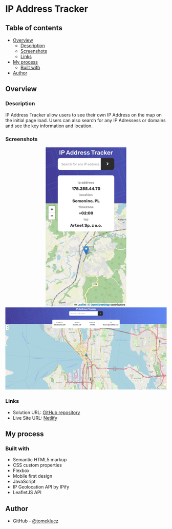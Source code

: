 # IP Address Tracker

## Table of contents

- [Overview](#overview)
  - [Description](#Description)
  - [Screenshots](#screenshots)
  - [Links](#links)
- [My process](#my-process)
  - [Built with](#built-with)
- [Author](#author)

## Overview

### Description

IP Address Tracker allow users to see their own IP Address on the map on the initial page load. Users can also search for any IP Adressess or domains and see the key information and location.

### Screenshots

<p align="center" width="100%"> 
<img src="/screenshots/Screenshot-01-mobile.jpg" alt="" width="50%"/>
<img src="/screenshots/Screenshot-02-desktop.PNG" alt=""/>
</p>

### Links

- Solution URL: [GitHub repository](https://github.com/tomeklucz/FM-IP-adrress-tracker)
- Live Site URL: [Netlify](https://tomeklucz-ip-address-tracker.netlify.app/)

## My process

### Built with

- Semantic HTML5 markup
- CSS custom properties
- Flexbox
- Mobile first design
- JavaScript
- IP Geolocation API by IPify
- LeafletJS API

## Author

- GitHub - [@tomeklucz](https://github.com/tomeklucz)
